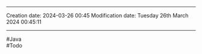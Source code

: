 

----
Creation date: 2024-03-26 00:45
Modification date: Tuesday 26th March 2024 00:45:11

----

#Java  
#Todo 

